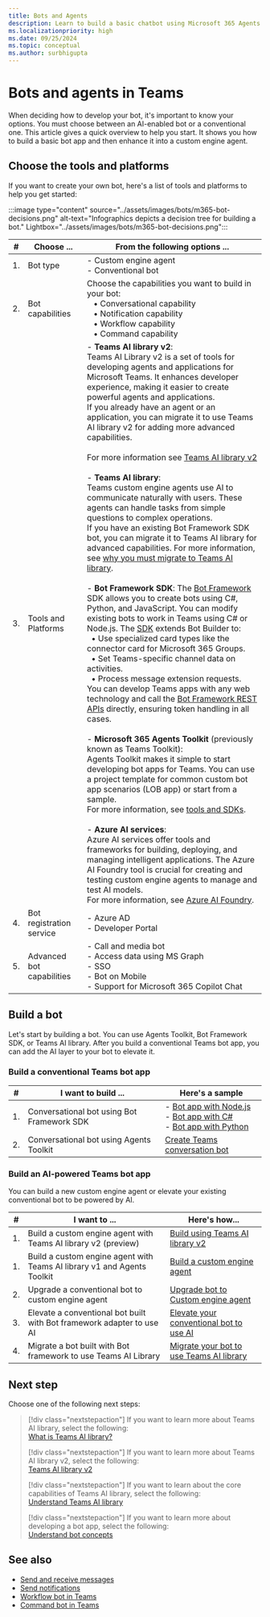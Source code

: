 ```yaml
---
title: Bots and Agents
description: Learn to build a basic chatbot using Microsoft 365 Agents Toolkit, Bot Framework SDK. Additionally, learn to build a custom engine agent.
ms.localizationpriority: high
ms.date: 09/25/2024
ms.topic: conceptual
ms.author: surbhigupta
---
```


# Bots and agents in Teams

When deciding how to develop your bot, it's important to know your options. You must choose between an AI-enabled bot or a conventional one. This article gives a quick overview to help you start. It shows you how to build a basic bot app and then enhance it into a custom engine agent.

## Choose the tools and platforms

If you want to create your own bot, here's a list of tools and platforms to help you get started:

:::image type="content" source="../assets/images/bots/m365-bot-decisions.png" alt-text="Infographics depicts a decision tree for building a bot." Lightbox="../assets/images/bots/m365-bot-decisions.png":::

| # | Choose ... | From the following options ... |
| --- | --- | --- |
| 1. | Bot type | - Custom engine agent <br> - Conventional bot |
| 2. | Bot capabilities | Choose the capabilities you want to build in your bot: <br> &nbsp;&nbsp; • Conversational capability <br> &nbsp;&nbsp; • Notification capability <br> &nbsp;&nbsp; • Workflow capability <br> &nbsp;&nbsp; • Command capability |
| 3. | Tools and Platforms | - **Teams AI library v2**: <br> Teams AI Library v2 is a set of tools for developing agents and applications for Microsoft Teams. It enhances developer experience, making it easier to create powerful agents and applications. <br> If you already have an agent or an application, you can migrate it to use Teams AI library v2 for adding more advanced capabilities. <br><br> For more information see [Teams AI library v2](/microsoftteams/platform/teams-ai-library) <br><br> - **Teams AI library**: <br> Teams custom engine agents use AI to communicate naturally with users. These agents can handle tasks from simple questions to complex operations. <br> If you have an existing Bot Framework SDK bot, you can migrate it to Teams AI library for advanced capabilities. For more information, see [why you must migrate to Teams AI library](how-to/teams-conversational-ai/how-conversation-ai-get-started.md#migrate-your-bot-to-use-teams-ai-library). <br> <br> - **Bot Framework SDK**: The [Bot Framework](https://dev.botframework.com/) SDK allows you to create bots using C#, Python, and JavaScript. You can modify existing bots to work in Teams using C# or Node.js. The [SDK](/azure/bot-service/bot-service-overview?view=azure-bot-service-4.0&preserve-view=true) extends Bot Builder to: <br> &nbsp;&nbsp;• Use specialized card types like the connector card for Microsoft 365 Groups. <br> &nbsp;&nbsp;• Set Teams-specific channel data on activities. <br> &nbsp;&nbsp;• Process message extension requests. <br> You can develop Teams apps with any web technology and call the [Bot Framework REST APIs](/bot-framework/rest-api/bot-framework-rest-overview) directly, ensuring token handling in all cases. <br> <br> - **Microsoft 365 Agents Toolkit** (previously known as Teams Toolkit): <br> Agents Toolkit makes it simple to start developing bot apps for Teams. You can use a project template for common custom bot app scenarios (LOB app) or start from a sample. <br> For more information, see [tools and SDKs](../concepts/build-and-test/tool-sdk-overview.md). <br> <br> - **Azure AI services**:  <br> Azure AI services offer tools and frameworks for building, deploying, and managing intelligent applications. The Azure AI Foundry tool is crucial for creating and testing custom engine agents to manage and test AI models. <br> For more information, see [Azure AI Foundry](https://ai.azure.com/). |
| 4. | Bot registration service | - Azure AD <br> - Developer Portal |
| 5. | Advanced bot capabilities | - Call and media bot <br> - Access data using MS Graph <br> - SSO <br> - Bot on Mobile <br> - Support for Microsoft 365 Copilot Chat |

## Build a bot

Let's start by building a bot. You can use Agents Toolkit, Bot Framework SDK, or Teams AI library. After you build a conventional Teams bot app, you can add the AI layer to your bot to elevate it.

### Build a conventional Teams bot app

| # | I want to build ... | Here's a sample |
| --- | --- | --- |
| 1. | Conversational bot using Bot Framework SDK | - [Bot app with Node.js](https://github.com/OfficeDev/Microsoft-Teams-Samples/tree/main/samples/bot-conversation/nodejs) <br> - [Bot app with C#](https://github.com/OfficeDev/Microsoft-Teams-Samples/tree/main/samples/bot-conversation/csharp) <br> - [Bot app with Python](https://github.com/OfficeDev/Microsoft-Teams-Samples/tree/main/samples/bot-conversation/python) |
| 2. | Conversational bot using Agents Toolkit | [Create Teams conversation bot](../bots/how-to/conversations/channel-and-group-conversations.md) |

### Build an AI-powered Teams bot app

You can build a new custom engine agent or elevate your existing conventional bot to be powered by AI.

| # | I want to ... | Here's how... |
| --- | --- | --- |
| 1. | Build a custom engine agent with Teams AI library v2 (preview) | [Build using Teams AI library v2](/microsoftteams/platform/teams-ai-library) |
| 1. | Build a custom engine agent with Teams AI library v1 and Agents Toolkit | [Build a custom engine agent](../Teams-AI-library-tutorial.yml) |
| 2. | Upgrade a conventional bot to custom engine agent | [Upgrade bot to Custom engine agent](how-to/teams-conversational-ai/how-conversation-ai-get-started.md#upgrade-your-conventional-bot-to-custom-engine-agent) |
| 3. | Elevate a conventional bot built with Bot framework adapter to use AI | [Elevate your conventional bot to use AI](how-to/teams-conversational-ai/how-conversation-ai-get-started.md#elevate-your-conventional-bot-to-use-ai) |
| 4. | Migrate a bot built with Bot framework to use Teams AI Library | [Migrate your bot to use Teams AI library](how-to/teams-conversational-ai/how-conversation-ai-get-started.md#migrate-your-bot-to-use-teams-ai-library) |

## Next step

Choose one of the following next steps:

> [!div class="nextstepaction"]
> If you want to learn more about Teams AI library, select the following: <br>
> [What is Teams AI library?](how-to/teams-conversational-ai/teams-conversation-ai-overview.md)
>
>[!div class="nextstepaction"]
> If you want to learn more about Teams AI library v2, select the following: <br>
> [Teams AI library v2](/microsoftteams/platform/teams-ai-library/)
>
> [!div class="nextstepaction"]
> If you want to learn about the core capabilities of Teams AI library, select the following: <br>
> [Understand Teams AI library](how-to/teams-conversational-ai/how-conversation-ai-core-capabilities.md)
>
> [!div class="nextstepaction"]
> If you want to learn more about developing a bot app, select the following: <br>
> [Understand bot concepts](bot-concepts.md)

## See also

* [Send and receive messages](build-conversational-capability.md)
* [Send notifications](build-notification-capability.md)
* [Workflow bot in Teams](how-to/conversations/workflow-bot-in-teams.md)
* [Command bot in Teams](how-to/conversations/command-bot-in-teams.md)
